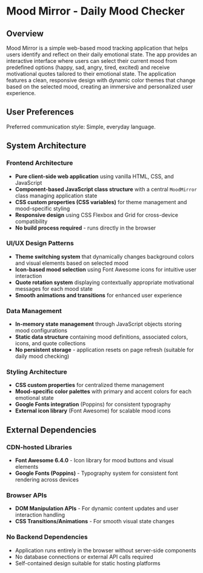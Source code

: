 # Mood Mirror - Daily Mood Checker

## Overview

Mood Mirror is a simple web-based mood tracking application that helps users identify and reflect on their daily emotional state. The app provides an interactive interface where users can select their current mood from predefined options (happy, sad, angry, tired, excited) and receive motivational quotes tailored to their emotional state. The application features a clean, responsive design with dynamic color themes that change based on the selected mood, creating an immersive and personalized user experience.

## User Preferences

Preferred communication style: Simple, everyday language.

## System Architecture

### Frontend Architecture
- **Pure client-side web application** using vanilla HTML, CSS, and JavaScript
- **Component-based JavaScript class structure** with a central `MoodMirror` class managing application state
- **CSS custom properties (CSS variables)** for theme management and mood-specific styling
- **Responsive design** using CSS Flexbox and Grid for cross-device compatibility
- **No build process required** - runs directly in the browser

### UI/UX Design Patterns
- **Theme switching system** that dynamically changes background colors and visual elements based on selected mood
- **Icon-based mood selection** using Font Awesome icons for intuitive user interaction
- **Quote rotation system** displaying contextually appropriate motivational messages for each mood state
- **Smooth animations and transitions** for enhanced user experience

### Data Management
- **In-memory state management** through JavaScript objects storing mood configurations
- **Static data structure** containing mood definitions, associated colors, icons, and quote collections
- **No persistent storage** - application resets on page refresh (suitable for daily mood checking)

### Styling Architecture
- **CSS custom properties** for centralized theme management
- **Mood-specific color palettes** with primary and accent colors for each emotional state
- **Google Fonts integration** (Poppins) for consistent typography
- **External icon library** (Font Awesome) for scalable mood icons

## External Dependencies

### CDN-hosted Libraries
- **Font Awesome 6.4.0** - Icon library for mood buttons and visual elements
- **Google Fonts (Poppins)** - Typography system for consistent font rendering across devices

### Browser APIs
- **DOM Manipulation APIs** - For dynamic content updates and user interaction handling
- **CSS Transitions/Animations** - For smooth visual state changes

### No Backend Dependencies
- Application runs entirely in the browser without server-side components
- No database connections or external API calls required
- Self-contained design suitable for static hosting platforms
